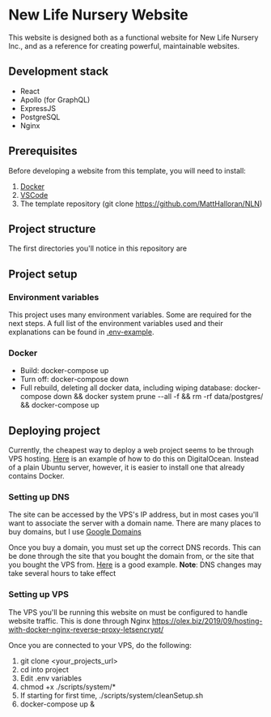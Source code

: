 
# New Life Nursery Website
This website is designed both as a functional website for New Life Nursery Inc., and as a reference for creating powerful, maintainable websites.

## Development stack
* React
* Apollo (for GraphQL)
* ExpressJS
* PostgreSQL
* Nginx

## Prerequisites
Before developing a website from this template, you will need to install:   
1. [Docker](https://www.docker.com/)
2. [VSCode](https://code.visualstudio.com/)
3. The template repository (git clone https://github.com/MattHalloran/NLN)

## Project structure  
The first directories you'll notice in this repository are

## Project setup
### Environment variables
This project uses many environment variables. Some are required for the next steps. A full list of the environment variables used and their explanations can be found in [.env-example](https://github.com/MattHalloran/NLN/blob/master/.env-example).
### Docker  
- Build: docker-compose up
- Turn off: docker-compose down
- Full rebuild, deleting all docker data, including wiping database: docker-compose down && docker system prune --all -f && rm -rf data/postgres/ && docker-compose up


## Deploying project
Currently, the cheapest way to deploy a web project seems to be through VPS hosting. [Here](https://www.digitalocean.com/community/tutorials/how-to-set-up-an-ubuntu-20-04-server-on-a-digitalocean-droplet) is an example of how to do this on DigitalOcean. Instead of a plain Ubuntu server, however, it is easier to install one that already contains Docker.

### Setting up DNS
The site can be accessed by the VPS's IP address, but in most cases you'll want to associate the server with a domain name. There are many places to buy domains, but I use [Google Domains](https://domains.google)

Once you buy a domain, you must set up the correct DNS records. This can be done through the site that you bought the domain from, or the site that you bought the VPS from. [Here](https://www.youtube.com/watch?v=wYDDYahCg60) is a good example. **Note**: DNS changes may take several hours to take effect

### Setting up VPS
The VPS you'll be running this website on must be configured to handle website traffic. This is done through Nginx https://olex.biz/2019/09/hosting-with-docker-nginx-reverse-proxy-letsencrypt/

Once you are connected to your VPS, do the following:
1. git clone <your_projects_url>
2. cd into project
3. Edit .env variables
4. chmod +x ./scripts/system/*
5. If starting for first time, ./scripts/system/cleanSetup.sh
6. docker-compose up &
